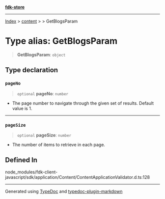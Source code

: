 [**fdk-store**](../../../README.md)
***

[Index](../../../API.md) > [content](../../README.md) > [<internal>](../README.md) > GetBlogsParam

# Type alias: GetBlogsParam

> **GetBlogsParam**: `object`

## Type declaration

### `pageNo`

> `optional` **pageNo**: `number`

- The page number to navigate through the given
set of results. Default value is 1.

***

### `pageSize`

> `optional` **pageSize**: `number`

- The number of items to retrieve in each page.

## Defined In

node\_modules/fdk-client-javascript/sdk/application/Content/ContentApplicationValidator.d.ts:128

***
Generated using [TypeDoc](https://typedoc.org/) and [typedoc-plugin-markdown](https://www.npmjs.com/package/typedoc-plugin-markdown)
